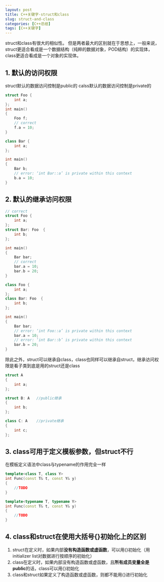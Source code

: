 ```yaml
---
layout: post
title: C++关键字-struct和class
slug: struct-and-class
categories: [C++总结]
tags: [C++关键字]
---
```


struct和class有很大的相似性。
但是两者最大的区别就在于思想上，一般来说，struct更适合看成是一个数据结构（纯粹的数据对象，POD结构）的实现体，class更适合看成是一个对象的实现体。
## 1. 默认的访问权限

struct默认的数据访问控制是public的
calss默认的数据访问控制是private的
```cpp
struct Foo {
    int a;
};
int main()
{
    Foo f;
    // correct
    f.a = 10;
}

class Bar {
    int a;
};

int main()
{
    Bar b;
    // error: ‘int Bar::a’ is private within this context
    b.a = 10;
}
```

## 2. 默认的继承访问权限
```cpp
// correct
struct Foo {
    int a;
};
struct Bar: Foo  {
    int b;
};

int main()
{
    Bar bar;
    // correct
    bar.a = 10;
    bar.b = 20;
}
```

```cpp
class Foo {
    int a;
};
class Bar: Foo  {
    int b;
};

int main()
{
    Bar bar;
    // error: ‘int Foo::a’ is private within this context
    bar.a = 10;
    // error: ‘int Bar::b’ is private within this context
    bar.b = 20;
}
```

除此之外，struct可以继承自class，class也同样可以继承自struct，继承访问权限是看子类到底是用的struct还是class
```cpp
struct A
{
    int a;
};

struct B: A   //public继承
{
    int b;
};

class C: A    //private继承
{
    int c;
};
```
## 3. class可用于定义模板参数，但struct不行
在模板定义语法中class与typename的作用完全一样
```cpp
template<class T, class Y>
int Func(const T& t, const Y& y)
{
    //TODO
}

template<typename T, typename Y>
int Func(const T& t, const Y& y)
{
    //TODO
}
```
## 4. class和struct在使用大括号{}初始化上的区别
1. struct在定义时，如果内部**没有构造函数或虚函数**，可以用{}初始化（用initializer list对数据进行按顺序的初始化）
2. class在定义时，如果内部没有构造函数或虚函数，且**所有成员变量全是public**的话，class可以用{}初始化
3. class和struct如果定义了构造函数或虚函数，则都不能用{}进行初始化